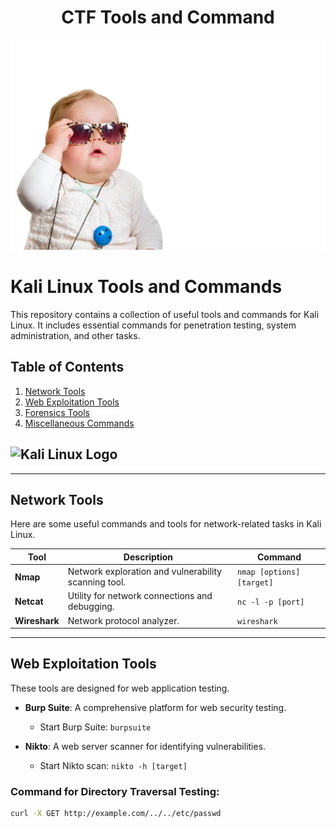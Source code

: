 <div align = "center">
    <h1>CTF Tools and Command</h1>
    <img src="/src/hi.webp" alt="image">
</div>

# Kali Linux Tools and Commands

This repository contains a collection of useful tools and commands for Kali Linux. It includes essential commands for penetration testing, system administration, and other tasks.

## Table of Contents

1. [Network Tools](#network-tools)
2. [Web Exploitation Tools](#web-exploitation-tools)
3. [Forensics Tools](#forensics-tools)
4. [Miscellaneous Commands](#miscellaneous-commands)

## ![Kali Linux Logo](https://www.kali.org/images/kali-logo.svg)

---

## Network Tools

Here are some useful commands and tools for network-related tasks in Kali Linux.

| Tool           | Description                               | Command                       |
|----------------|-------------------------------------------|-------------------------------|
| **Nmap**       | Network exploration and vulnerability scanning tool. | `nmap [options] [target]`      |
| **Netcat**     | Utility for network connections and debugging. | `nc -l -p [port]`             |
| **Wireshark**  | Network protocol analyzer.               | `wireshark`                   |

---

## Web Exploitation Tools

These tools are designed for web application testing.

- **Burp Suite**: A comprehensive platform for web security testing.
  - Start Burp Suite: `burpsuite`
  
- **Nikto**: A web server scanner for identifying vulnerabilities.
  - Start Nikto scan: `nikto -h [target]`

### Command for Directory Traversal Testing:
```bash
curl -X GET http://example.com/../../etc/passwd
